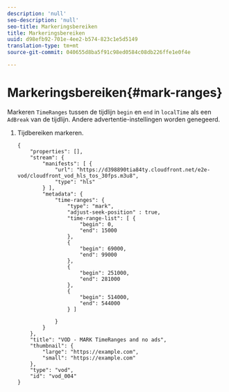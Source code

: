```yaml
---
description: 'null'
seo-description: 'null'
seo-title: Markeringsbereiken
title: Markeringsbereiken
uuid: d98efb92-701e-4ee2-b574-823c1e5d5149
translation-type: tm+mt
source-git-commit: 040655d8ba5f91c98ed0584c08db226ffe1e0f4e

---
```



# Markeringsbereiken{#mark-ranges}

Markeren `TimeRanges` tussen de tijdlijn `begin` en `end` in `localTime` als een `AdBreak` van de tijdlijn. Andere advertentie-instellingen worden genegeerd.

1. Tijdbereiken markeren.

   ```
   {   
       "properties": [],
       "stream": {
           "manifests": [ {
               "url": "https://d398890tia84ty.cloudfront.net/e2e-vod/cloudfront_vod_hls_tos_30fps.m3u8",
               "type": "hls"
           } ],
           "metadata": {
               "time-ranges": {
                   "type": "mark",
                   "adjust-seek-position" : true,   
                   "time-range-list": [ {
                       "begin": 0,
                       "end": 15000
                   },
                   {
                       "begin": 69000,
                       "end": 99000
                   },
                   {
                       "begin": 251000,
                       "end": 281000
                   },
                   {
                       "begin": 514000,
                       "end": 544000
                   } ]
   
               }
           }           
       },   
       "title": "VOD - MARK TimeRanges and no ads",
       "thumbnail": {
           "large": "https://example.com",
           "small": "https://example.com"
       },
       "type": "vod",
       "id": "vod_004"
   }
   ```


